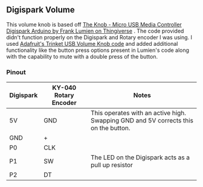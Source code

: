 ## Digispark Volume

This volume knob is based off [The Knob - Micro USB Media Controller Digispark Arduino by Frank Lumien on Thingiverse](https://www.thingiverse.com/thing:2970774) . The code provided didn't function properly on the Digispark and Rotary encoder I was using.  I used [Adafruit's Trinket USB Volume Knob code](https://learn.adafruit.com/trinket-usb-volume-knob/add-a-mute-button) and added additional functionality like the button press options present in Lumien's code along with the capability to mute with a double press of the button.


### Pinout
| Digispark | KY-040 Rotary Encoder | Notes                                                                                |
|-----------|-----------------------|--------------------------------------------------------------------------------------|
| 5V        | GND                   | This operates with an active high.  Swapping GND and 5V corrects this on the button. |
| GND       | +                     |                                                                                      |
| P0        | CLK                   |                                                                                      |
| P1        | SW                    | The LED on the Digispark acts as a pull up resistor                                  |
| P2        | DT                    |                                                                                      |
